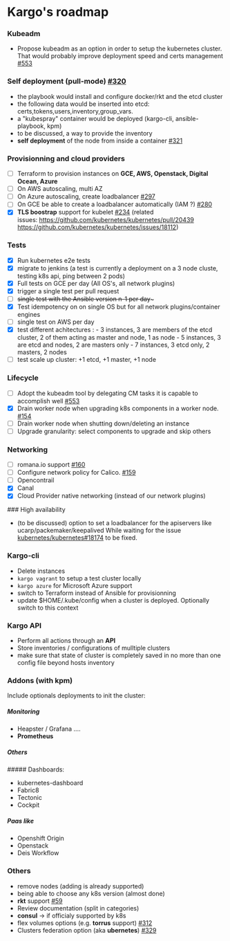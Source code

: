Kargo's roadmap
=================

### Kubeadm
- Propose kubeadm as an option in order to setup the kubernetes cluster.
That would probably improve deployment speed and certs management [#553](https://github.com/kubespray/kargo/issues/553)

### Self deployment (pull-mode) [#320](https://github.com/kubespray/kargo/issues/320)
- the playbook would install and configure docker/rkt and the etcd cluster
- the following data would be inserted into etcd: certs,tokens,users,inventory,group_vars.
- a "kubespray" container would be deployed (kargo-cli, ansible-playbook, kpm)
- to be discussed, a way to provide the inventory
- **self deployment** of the node from inside a container [#321](https://github.com/kubespray/kargo/issues/321)

### Provisionning and cloud providers
- [ ] Terraform to provision instances on **GCE, AWS, Openstack, Digital Ocean, Azure**
- [ ] On AWS autoscaling, multi AZ
- [ ] On Azure autoscaling, create loadbalancer [#297](https://github.com/kubespray/kargo/issues/297)
- [ ] On GCE be able to create a loadbalancer automatically (IAM ?) [#280](https://github.com/kubespray/kargo/issues/280)
- [x] **TLS boostrap** support for kubelet [#234](https://github.com/kubespray/kargo/issues/234)
  (related issues: https://github.com/kubernetes/kubernetes/pull/20439 <br>
   https://github.com/kubernetes/kubernetes/issues/18112)

### Tests
- [x] Run kubernetes e2e tests
- [x] migrate to jenkins
(a test is currently a deployment on a 3 node cluste, testing k8s api, ping between 2 pods)
- [x] Full tests on GCE per day (All OS's, all network plugins)
- [x] trigger a single test per pull request
- [ ] ~~single test with the Ansible version n-1 per day~~~ 
- [x] Test idempotency on on single OS but for all network plugins/container engines
- [ ] single test on AWS per day
- [x] test different achitectures :
           - 3 instances, 3 are members of the etcd cluster, 2 of them acting as master and node, 1 as node
           - 5 instances, 3 are etcd and nodes, 2 are masters only
           - 7 instances, 3 etcd only, 2 masters, 2 nodes
- [ ] test scale up cluster:  +1 etcd, +1 master, +1 node

### Lifecycle
- [ ] Adopt the kubeadm tool by delegating CM tasks it is capable to accomplish well [#553](https://github.com/kubespray/kargo/issues/553)
- [x] Drain worker node when upgrading k8s components in a worker node. [#154](https://github.com/kubespray/kargo/issues/154)
- [ ] Drain worker node when shutting down/deleting an instance
- [ ] Upgrade granularity: select components to upgrade and skip others

### Networking
- [ ] romana.io support [#160](https://github.com/kubespray/kargo/issues/160)
- [ ] Configure network policy for Calico. [#159](https://github.com/kubespray/kargo/issues/159)
- [ ] Opencontrail
- [x] Canal
- [x] Cloud Provider native networking (instead of our network plugins)

### High availability
- (to be discussed) option to set a loadbalancer for the apiservers like ucarp/packemaker/keepalived
While waiting for the issue [kubernetes/kubernetes#18174](https://github.com/kubernetes/kubernetes/issues/18174) to be fixed.

### Kargo-cli
- Delete instances
- `kargo vagrant` to setup a test cluster locally
- `kargo azure` for Microsoft Azure support
- switch to Terraform instead of Ansible for provisionning
- update $HOME/.kube/config when a cluster is deployed. Optionally switch to this context

### Kargo API
- Perform all actions through an **API**
- Store inventories / configurations of mulltiple clusters
- make sure that state of cluster is completely saved in no more than one config file beyond hosts inventory

### Addons (with kpm)
Include optionals deployments to init the cluster:
##### Monitoring
- Heapster / Grafana ....
- **Prometheus**

##### Others

##### Dashboards:
 - kubernetes-dashboard
 - Fabric8
 - Tectonic
 - Cockpit

##### Paas like
 - Openshift Origin
 - Openstack
 - Deis Workflow

### Others
- remove nodes  (adding is already supported)
- being able to choose any k8s version (almost done)
- **rkt** support [#59](https://github.com/kubespray/kargo/issues/59)
- Review documentation (split in categories)
- **consul** -> if officialy supported by k8s
- flex volumes options (e.g. **torrus** support) [#312](https://github.com/kubespray/kargo/issues/312)
- Clusters federation option (aka **ubernetes**) [#329](https://github.com/kubespray/kargo/issues/329)
